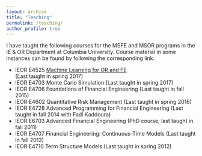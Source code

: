```yaml
---
layout: archive
title: "Teaching"
permalink: /teaching/
author_profile: true
---
```


<!---
{% include base_path %}

{% for post in site.teaching reversed %}
  {% include archive-single.html %}
{% endfor %}
--->

I have taught the following courses for the MSFE and MSOR programs in the IE & OR Department at Columbia University. Course material in some instances can be found by following the corresponding link.

* IEOR E4525  [Machine Learning for OR and FE](ml-orfe)  
              (Last taught in spring 2017)
* IEOR E4703  Monte Carlo Simulation  (Last taught in spring 2017) 
* IEOR E4706  Foundations of Financial Engineering (Last taught in fall 2015) 
* IEOR E4602  Quantitative Risk Management (Last taught in spring 2016) 
* IEOR E4728  Advanced Programming for Financial Engineering (Last taught in fall 2014 with Fadi Kaddoura) 
* IEOR E6703  Advanced Financial Engineering (PhD course; last taught in fall 2011) 
* IEOR E4707  Financial Engineering: Continuous-Time Models (Last taught in fall 2013) 
* IEOR E4710  Term Structure Models (Last taught in spring 2012) 

